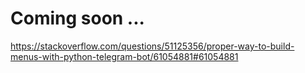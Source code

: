 # Coming soon ...

https://stackoverflow.com/questions/51125356/proper-way-to-build-menus-with-python-telegram-bot/61054881#61054881
